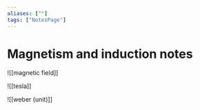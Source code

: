 ```yaml
---
aliases: [""]
tags: ["NotesPage"]
---
```


# Magnetism and induction notes
![[magnetic field]]

![[tesla]]

![[weber (unit)]]